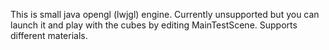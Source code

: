 This is small java opengl (lwjgl) engine. Currently unsupported but you can launch it and play with the cubes by editing MainTestScene. Supports different materials.

